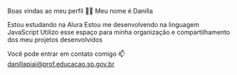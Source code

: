 Boas vindas ao meu perfil 💙💙
Meu nome é Danilla

Estou estudando na Alura
Estou me desenvolvendo na linguagem JavaScript
Utilizo esse espaço para minha organização e compartilhamento dos meu projetos desenvolvidos

Você pode entrar em contato comigo 📫
danillapiai@prof.educacao.sp.gov.br
